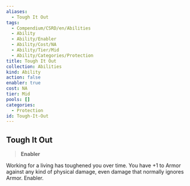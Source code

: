 ```yaml
---
aliases:
  - Tough It Out
tags:
  - Compendium/CSRD/en/Abilities
  - Ability
  - Ability/Enabler
  - Ability/Cost/NA
  - Ability/Tier/Mid
  - Ability/Categories/Protection
title: Tough It Out
collection: Abilities
kind: Ability
action: false
enabler: true
cost: NA
tier: Mid
pools: []
categories:
  - Protection
id: Tough-It-Out
---
```

## Tough It Out    
>**Enabler**  
    
Working for a living has toughened you over time. You have +1 to Armor against any kind of physical damage, even damage that normally ignores Armor. Enabler.
